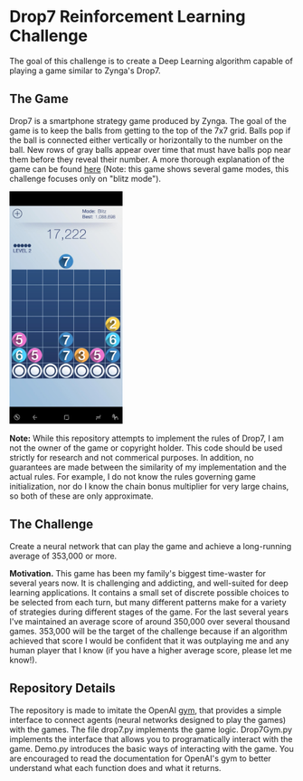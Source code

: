 # Drop7 Reinforcement Learning Challenge
The goal of this challenge is to create a Deep Learning algorithm capable of playing a game similar to Zynga's Drop7. 

## The Game

Drop7 is a smartphone strategy game produced by Zynga. The goal of the game is to keep the balls from getting to the top of the 7x7 grid. Balls pop if the ball is connected either vertically or horizontally to the number on the ball. New rows of gray balls appear over time that must have balls pop near them before they reveal their number. A more thorough explanation of the game can be found [here]( https://www.youtube.com/watch?v=L_RLjEruSx8) (Note: this game shows several game modes, this challenge focuses only on "blitz mode").

<img src="Drop7Screenshot.jpg" alt="screenshot" width="200"/>

**Note:** While this repository attempts to implement the rules of Drop7, I am not the owner of the game or copyright holder. This code should be used strictly for research and not commerical purposes. In addition, no guarantees are made between the similarity of my implementation and the actual rules. For example, I do not know the rules governing game initialization, nor do I know the chain bonus multiplier for very large chains, so both of these are only approximate. 

## The Challenge
Create a neural network that can play the game and achieve a long-running average of 353,000 or more. 

**Motivation.** This game has been my family's biggest time-waster for several years now. It is challenging and addicting, and well-suited for deep learning applications. It contains a small set of discrete possible choices to be selected from each turn, but many different patterns make for a variety of strategies during different stages of the game. For the last several years I've maintained an average score of around 350,000 over several thousand games. 353,000 will be the target of the challenge because if an algorithm achieved that score I would be confident that it was outplaying me and any human player that I know (if you have a higher average score, please let me know!).

## Repository Details
The repository is made to imitate the OpenAI [gym](http://gym.openai.com/), that provides a simple interface to connect agents (neural networks designed to play the games) with the games. The file drop7.py implements the game logic. Drop7Gym.py implements the interface that allows you to programatically interact with the game. Demo.py introduces the basic ways of interacting with the game. You are encouraged to read the documentation for OpenAI's gym to better understand what each function does and what it returns. 

